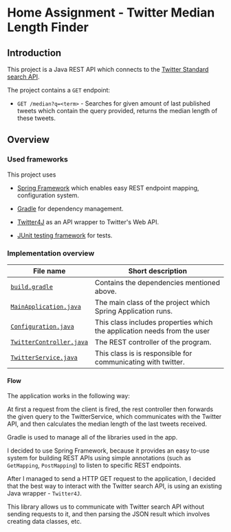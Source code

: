 # Home Assignment - Twitter Median Length Finder

## Introduction
This project is a Java REST API which connects to the [Twitter Standard search API](https://developer.twitter.com/en/docs/tweets/search/api-reference/get-search-tweets).

The project contains a `GET` endpoint:
 - `GET /median?q=<term>` - Searches for given amount of last published tweets which contain the query provided, returns the median length of these tweets.
 
## Overview

### Used frameworks

This project uses 
 - [Spring Framework](https://spring.io) which enables easy REST endpoint mapping, configuration system.
 
 - [Gradle](https://gradle.org/) for dependency management.
 
 - [Twitter4J](https://github.com/Twitter4J/Twitter4J) as an API wrapper to Twitter's Web API.
 
 - [JUnit testing framework](https://junit.org) for tests.

### Implementation overview

| File name                                                                                                                                     	| Short description                                                        	|
|-----------------------------------------------------------------------------------------------------------------------------------------------	|--------------------------------------------------------------------------	|
| [`build.gradle`](https://github.com/danielle-sackstein/twitter-median-length/blob/master/build.gradle)                                               	| Contains the dependencies mentioned above.                               	|
| [`MainApplication.java`](https://github.com/danielle-sackstein/twitter-median-length/blob/master/src/main/java/twitter/median/length/MainApplication.java)     	| The main class of the project which Spring Application runs.             	|
| [`Configuration.java`](https://github.com/danielle-sackstein/twitter-median-length/blob/master/src/main/java/twitter/median/length/Configuration.java)         	| This class includes properties which the application needs from the user 	|
| [`TwitterController.java`](https://github.com/danielle-sackstein/twitter-median-length/blob/master/src/main/java/twitter/median/length/TwitterController.java) 	| The REST controller of the program.                                      	|
| [`TwitterService.java`](https://github.com/danielle-sackstein/twitter-median-length/blob/master/src/main/java/twitter/median/length/TwitterService.java)       	| This class is is responsible for communicating with twitter.             	|

#### Flow

The application works in the following way:

At first a request from the client is fired, the rest controller then forwards the given query to the TwitterService, 
which communicates with the Twitter API, and then calculates the median length of the last tweets received.



Gradle is used to manage all of the libraries used in the app.

I decided to use Spring Framework, because it provides an easy to-use system for building REST APIs 
using simple annotations (such as `GetMapping`, `PostMapping`) to listen to specific REST endpoints.

After I managed to send a HTTP GET request to the application, I decided that the best way to interact with the Twitter search API,
is using an existing Java wrapper - `Twitter4J`.

This library allows us to communicate with Twitter search API without sending requests to it, and then parsing the JSON result which involves creating data classes, etc.